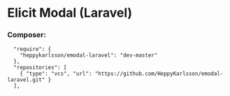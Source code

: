 # Elicit Modal (Laravel)
 
### Composer:

```
  "require": {
    "heppykarlsson/emodal-laravel": "dev-master"
  },
  "repositories": [
    { "type": "vcs", "url": "https://github.com/HeppyKarlsson/emodal-laravel.git" }
  ],
```